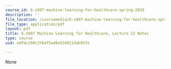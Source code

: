 ```yaml
---
course_id: 6-s897-machine-learning-for-healthcare-spring-2019
description: ''
file_location: /coursemedia/6-s897-machine-learning-for-healthcare-spring-2019/edfdc299c3764f5ed8e534911dab957e_MIT6_S897S19_lec22note.pdf
file_type: application/pdf
layout: pdf
title: 6.S897 Machine Learning for Healthcare, Lecture 22 Notes
type: course
uid: edfdc299c3764f5ed8e534911dab957e

---
```

None